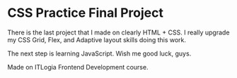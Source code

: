 # CSS Practice Final Project

There is the last project that I made on clearly HTML + CSS.
I really upgrade my CSS Grid, Flex, and Adaptive layout skills doing this work.

The next step is learning JavaScript. Wish me good luck, guys.

Made on ITLogia Frontend Development course.

